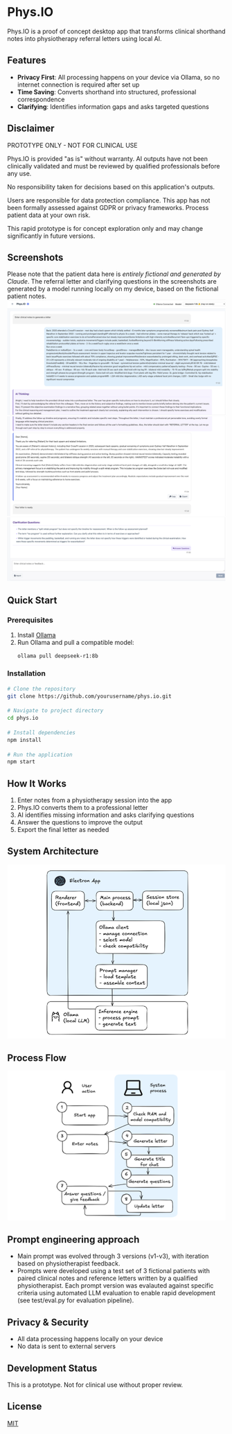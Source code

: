 # Phys.IO

Phys.IO is a proof of concept desktop app that transforms clinical shorthand notes into physiotherapy referral letters using local AI.

## Features

- **Privacy First**: All processing happens on your device via Ollama, so no internet connection is required after set up
- **Time Saving**: Converts shorthand into structured, professional correspondence
- **Clarifying**: Identifies information gaps and asks targeted questions

## Disclaimer

PROTOTYPE ONLY - NOT FOR CLINICAL USE

Phys.IO is provided "as is" without warranty. AI outputs have not been clinically validated and must be reviewed by qualified professionals before any use.

No responsibility taken for decisions based on this application's outputs.

Users are responsible for data protection compliance. This app has not been formally assessed against GDPR or privacy frameworks. Process patient data at your own risk.

This rapid prototype is for concept exploration only and may change significantly in future versions.
  
## Screenshots

Please note that the patient data here is *entirely fictional and generated by Claude*. The referral letter and clarifying questions in the screenshots are generated by a model running locally on my device, based on the fictional patient notes. 
![Phys.IO Screenshot 1/3](./docs/sc1.png)
![Phys.IO Screenshot 2/3](./docs/sc2.png)
![Phys.IO Screenshot 3/3](./docs/sc3.png)

## Quick Start

### Prerequisites

1. Install [Ollama](https://ollama.ai/download)
2. Run Ollama and pull a compatible model:
   ```
   ollama pull deepseek-r1:8b
   ```

### Installation

```bash
# Clone the repository
git clone https://github.com/yourusername/phys.io.git

# Navigate to project directory
cd phys.io

# Install dependencies
npm install

# Run the application
npm start
```

## How It Works

1. Enter notes from a physiotherapy session into the app
2. Phys.IO converts them to a professional letter
3. AI identifies missing information and asks clarifying questions
4. Answer the questions to improve the output
5. Export the final letter as needed

## System Architecture

![Phys.IO System Architecture](./docs/system-architecture.png)

## Process Flow

![Phys.IO Process Flow](./docs/process-flow.png)

## Prompt engineering approach

- Main prompt was evolved through 3 versions (v1-v3), with iteration based on physiotherapist feedback. 
- Prompts were developed using a test set of 3 fictional patients with paired clinical notes and reference letters written by a qualified physiotherapist. Each prompt version was evalauted against specific criteria using automated LLM evaluation to enable rapid development (see test/eval.py for evaluation pipeline).

## Privacy & Security

- All data processing happens locally on your device
- No data is sent to external servers

## Development Status

This is a prototype. Not for clinical use without proper review.

## License

[MIT](./LICENSE)